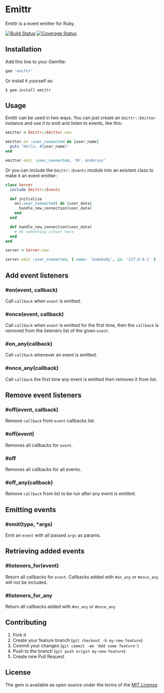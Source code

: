 # Emittr

Emittr is a event emitter for Ruby.

[![Build Status](https://travis-ci.org/talyssonoc/emittr.svg?branch=master)](https://travis-ci.org/talyssonoc/emittr) [![Coverage Status](https://coveralls.io/repos/github/talyssonoc/emittr/badge.svg?branch=master)](https://coveralls.io/github/talyssonoc/emittr?branch=master)

Installation
------------

Add this line to your Gemfile:

```ruby
gem 'emittr'
```

Or install it yourself as:

    $ gem install emittr

Usage
-----

Emittr can be used in two ways. You can just create an `Emittr::Emitter` instance and use it to emit and listen to events, like this:

```ruby
emitter = Emittr::Emitter.new

emitter.on :user_connected do |user_name|
  puts "Hello, #{user_name}"
end

emitter.emit :user_connected, 'Mr. Anderson'
```

Or you can include the `Emittr::Events` module into an existent class to make it an event emitter:

```ruby
class Server
  include Emittr::Events

  def initialize
    on(:user_connected) do |user_data|
      handle_new_connection(user_data)
    end
  end

  def handle_new_connection(user_data)
    # do something clever here
  end
end

server = Server.new

server.emit :user_connected, { name: 'Somebody', ip: '127.0.0.1' }
```

## Add event listeners

### #on(event, callback)

Call `callback` when `event` is emitted.

### #once(event, callback)

Call `callback` when `event` is emitted for the first time, then the `callback` is removed from the listeners list of the given `event`.

### #on_any(callback)

Call `callback` whenever an event is emitted.

### #once_any(callback)

Call `callback` the first time any event is emitted then removes it from list.

## Remove event listeners

### #off(event, callback)

Remove `callback` from `event` callbacks list.

### #off(event)

Removes all callbacks for `event`.

### #off

Removes all callbacks for all events.

### #off_any(callback)

Remove `callback` from list to be run after any event is emitted.

## Emitting events

### #emit(type, *args)

Emit an `event` with all passed `args` as params.

## Retrieving added events

### #listeners_for(event)

Return all callbacks for `event`. Callbacks added with `#on_any` or `#once_any` will not be included.

### #listeners_for_any

Return all callbacks added with `#on_any` or `#once_any`

## Contributing

1. Fork it
2. Create your feature branch (`git checkout -b my-new-feature`)
3. Commit your changes (`git commit -am 'Add some feature'`)
4. Push to the branch (`git push origin my-new-feature`)
5. Create new Pull Request


## License

The gem is available as open source under the terms of the [MIT License](http://opensource.org/licenses/MIT).

